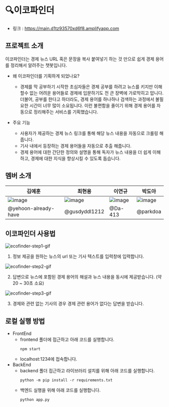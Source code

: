 # 🔍이코파인더

- 링크 : https://main.d1tz93570xd6f8.amplifyapp.com  

###    ###
###    


## 프로젝트 소개

이코파인더는 경제 뉴스 URL 혹은 문장을 복사 붙여넣기 하는 것 만으로 쉽게 경제 용어를 정리해서 알려주는 챗봇입니다.

- 왜 이코파인더를 기획하게 되었나요?
    - 경제를 막 공부하기 시작한 초심자들은 경제 공부를 하려고 뉴스를 키지만 이해할수 없는 어려운 용어들로 경제에 입문하기도 전 큰 장벽에 가로막히고 맙니다.
      더불어, 공부를 한다고 하더라도, 경제 용어를 하나하나 검색하는 과정에서 불필요한 시간이 너무 많이 소요됩니다.
      이런 불편함을 줄이기 위해 경제 용어를 자동으로 정리해주는 서비스를 기획했습니다.

- 주요 기능
  - 사용자가 제공하는 경제 뉴스 링크를 통해 해당 뉴스 내용을 자동으로 크롤링 해줍니다.
  - 기사 내에서 등장하는 경제 용어들을 자동으로 추출 해줍니다.
  - 경제 용어에 대한 간단한 정의와 설명을 통해 독자가 뉴스 내용을 더 쉽게 이해하고, 경제에 대한 지식을 향상시킬 수 있도록 돕습니다.

## 멤버 소개

|김예훈|최현용|이연규|박도아|
|------|---|---|---|
|![image](https://github.com/user-attachments/assets/bfa3a16a-6af9-4fd3-a146-9d02b1fd65d7)|![image](https://github.com/user-attachments/assets/9d1e513d-4889-4b82-af14-4d3a7f07ca7c)|![image](https://github.com/user-attachments/assets/51227f7a-99e8-4b9a-bac6-f4d4062289ca)|![image](https://github.com/user-attachments/assets/cb690d63-42f1-45d7-ba70-afa11e756e5b)|
|@yehoon-already-have|@gusdyddl1212|@Da-413|@parkdoa|

## 이코파인더 사용법
![ecofinder-step1-gif](https://github.com/user-attachments/assets/2f0e67d9-9dce-438d-8f22-e98ffb3b2a18)
1. 정보 제공을 원하는 뉴스의 url 또는 기사 텍스트를 입력창에 입력합니다.

   
![ecofinder-step2-gif](https://github.com/user-attachments/assets/eacd9050-ee12-4b4b-8f68-05c6a9257272)

2. 답변으로 뉴스에 포함된 경제 용어의 해설과 뉴스 내용을 동시에 제공받습니다. (약 20 ~ 30초 소요)

![ecofinder-step3-gif](https://github.com/user-attachments/assets/98103686-6d61-453b-bc9f-245d2c7da96f)

3. 경제와 관련 없는 기사의 경우 경제 관련 용어가 없다는 답변을 받습니다.


## 로컬 실행 방법
- FrontEnd
    - frontend 폴더에 접근하고 아래 코드를 실행합니다.
      ```
      npm start
      ```
    - localhost:1234에 접속합니다.
- BackEnd
    - backend 폴더 접근하고 라이브러리 설치를 위해 아래 코드를 실행합니다.
      ```
      python -m pip install -r requirements.txt
      ```
    - 백엔드 실행을 위해 아래 코드를 실행합니다.
      ```
      python app.py
      ```
